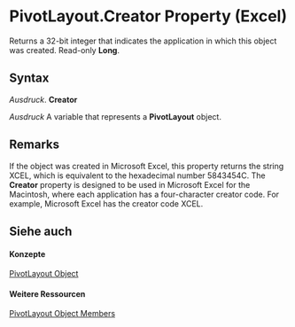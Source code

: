 
# PivotLayout.Creator Property (Excel)

Returns a 32-bit integer that indicates the application in which this object was created. Read-only  **Long**.


## Syntax

 _Ausdruck_. **Creator**

 _Ausdruck_ A variable that represents a **PivotLayout** object.


## Remarks

If the object was created in Microsoft Excel, this property returns the string XCEL, which is equivalent to the hexadecimal number 5843454C. The  **Creator** property is designed to be used in Microsoft Excel for the Macintosh, where each application has a four-character creator code. For example, Microsoft Excel has the creator code XCEL.


## Siehe auch


#### Konzepte


[PivotLayout Object](cfef617e-f49a-e969-7873-40593412a32e.md)
#### Weitere Ressourcen


[PivotLayout Object Members](http://msdn.microsoft.com/library/fee075b2-ab9c-9a09-b4e0-7cd4844b1d4e%28Office.15%29.aspx)